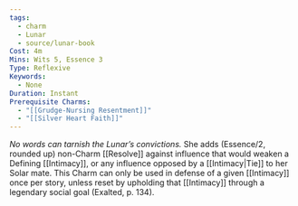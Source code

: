 ```yaml
---
tags:
  - charm
  - Lunar
  - source/lunar-book
Cost: 4m
Mins: Wits 5, Essence 3
Type: Reflexive
Keywords:
  - None
Duration: Instant
Prerequisite Charms:
  - "[[Grudge-Nursing Resentment]]"
  - "[[Silver Heart Faith]]"
---
```

*No words can tarnish the Lunar’s convictions.*
She adds (Essence/2, rounded up) non-Charm [[Resolve]] against influence that would weaken a Defining [[Intimacy]], or any influence opposed by a [[Intimacy|Tie]] to her Solar mate. This Charm can only be used in defense of a given [[Intimacy]] once per story, unless reset by upholding that [[Intimacy]] through a legendary social goal (Exalted, p. 134).